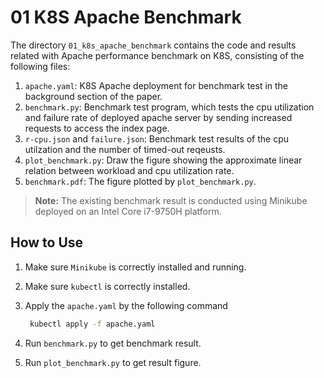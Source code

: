 # 01 K8S Apache Benchmark

The directory `01_k8s_apache_benchmark` contains the code and results related with Apache performance benchmark on K8S, consisting of the following files:

1. `apache.yaml`: K8S Apache deployment for benchmark test in the background section of the paper.
2. `benchmark.py`: Benchmark test program, which tests the cpu utilization and failure rate of deployed apache server by sending increased requests to access the index page.
3. `r-cpu.json` and `failure.json`: Benchmark test results of the cpu utilzation and the number of timed-out reqeusts.
4. `plot_benchmark.py`: Draw the figure showing the approximate linear relation between workload and cpu utilization rate.
5. `benchmark.pdf`: The figure plotted by `plot_benchmark.py`.

> **Note:** The existing benchmark result is conducted using Minikube deployed on an Intel Core i7-9750H platform.

## How to Use

1. Make sure `Minikube` is correctly installed and running.
2. Make sure `kubectl` is correctly installed.
3. Apply the `apache.yaml` by the following command

   ``` bash
    kubectl apply -f apache.yaml
   ```

4. Run `benchmark.py` to get benchmark result.
5. Run `plot_benchmark.py` to get result figure.
